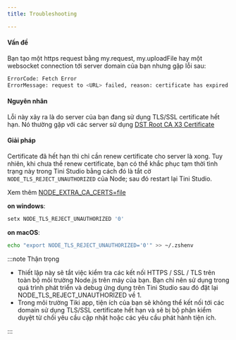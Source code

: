 ```yaml
---
title: Troubleshooting 

---
```


#### Vấn đề

Bạn tạo một https request bằng my.request, my.uploadFile hay một websocket connection tới server domain của bạn nhưng gặp lỗi sau:

```bash
ErrorCode: Fetch Error
ErrorMessage: request to <URL> failed, reason: certificate has expired
```

#### Nguyên nhân

Lỗi này xảy ra là do server của bạn đang sử dụng TLS/SSL certificate hết hạn. Nó thường gặp với các server sử dụng [DST Root CA X3 Certificate](https://letsencrypt.org/docs/dst-root-ca-x3-expiration-september-2021/)

#### Giải pháp

Certificate đã hết hạn thì chỉ cần renew certificate cho server là xong. Tuy nhiên, khi chưa thể renew certificate, bạn có thể khắc phục tạm thời tình trạng này trong Tini Studio bằng cách đó là tắt cờ `NODE_TLS_REJECT_UNAUTHORIZED` của Node; sau đó restart lại Tini Studio.

Xem thêm  [NODE_EXTRA_CA_CERTS=file](https://nodejs.org/api/cli.html#node_tls_reject_unauthorizedvalue)

**on windows**:

```bash
setx NODE_TLS_REJECT_UNAUTHORIZED '0'
```

**on macOS**:

```bash
echo "export NODE_TLS_REJECT_UNAUTHORIZED='0'" >> ~/.zshenv
```
 
:::note Thận trọng
 
- Thiết lập này sẽ tắt việc kiểm tra các kết nối HTTPS / SSL / TLS trên toàn bộ môi trường Node.js trên máy của bạn. Bạn chỉ nên sử dụng trong quá trình phát triển và debug ứng dụng trên Tini Studio sau đó đặt lại NODE_TLS_REJECT_UNAUTHORIZED về 1.
- Trong môi trường Tiki app, tiện ích của bạn sẽ không thể kết nối tới các domain sử dụng TLS/SSL certificate hết hạn và sẽ bị bộ phận kiểm duyệt từ chối yêu cầu cập nhật hoặc các yêu cầu phát hành tiện ích.

:::

